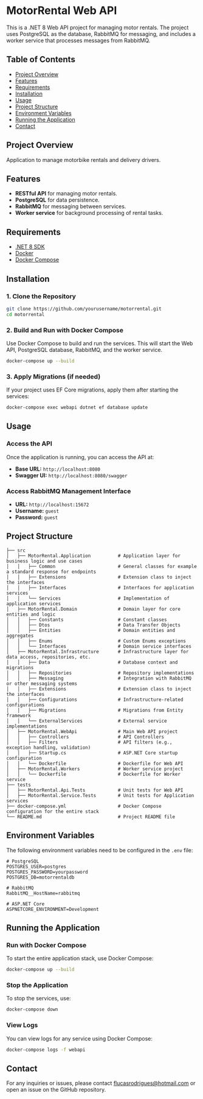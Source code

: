 # MotorRental Web API

This is a .NET 8 Web API project for managing motor rentals. The project uses PostgreSQL as the database, RabbitMQ for messaging, and includes a worker service that processes messages from RabbitMQ.

## Table of Contents

- [Project Overview](#project-overview)
- [Features](#features)
- [Requirements](#requirements)
- [Installation](#installation)
- [Usage](#usage)
- [Project Structure](#project-structure)
- [Environment Variables](#environment-variables)
- [Running the Application](#running-the-application)
- [Contact](#contact)

## Project Overview

Application to manage motorbike rentals and delivery drivers.

## Features

- **RESTful API** for managing motor rentals.
- **PostgreSQL** for data persistence.
- **RabbitMQ** for messaging between services.
- **Worker service** for background processing of rental tasks.

## Requirements

- [.NET 8 SDK](https://dotnet.microsoft.com/download/dotnet/8.0)
- [Docker](https://www.docker.com/get-started)
- [Docker Compose](https://docs.docker.com/compose/install/)

## Installation

### 1. Clone the Repository

```bash
git clone https://github.com/yourusername/motorrental.git
cd motorrental
```

### 2. Build and Run with Docker Compose

Use Docker Compose to build and run the services. This will start the Web API, PostgreSQL database, RabbitMQ, and the worker service.

```bash
docker-compose up --build
```

### 3. Apply Migrations (if needed)

If your project uses EF Core migrations, apply them after starting the services:

```bash
docker-compose exec webapi dotnet ef database update
```

## Usage

### Access the API

Once the application is running, you can access the API at:

- **Base URL:** `http://localhost:8080`
- **Swagger UI:** `http://localhost:8080/swagger`

### Access RabbitMQ Management Interface

- **URL:** `http://localhost:15672`
- **Username:** `guest`
- **Password:** `guest`

## Project Structure

```plaintext
├── src
│   ├── MotorRental.Application          # Application layer for business logic and use cases
│   │   ├── Common                       # General classes for example a standard response for endpoints
│   │   ├── Extensions                   # Extension class to inject the interfaces
│   │   ├── Interfaces                   # Interfaces for application services
│   │   └── Services                     # Implementation of application services
│   ├── MotorRental.Domain               # Domain layer for core entities and logic
│   │   ├── Constants                    # Constant classes 
│   │   ├── Dtos                         # Data Transfer Objects
│   │   ├── Entities                     # Domain entities and aggregates
│   │   ├── Enums                        # Custom Enums exceptions
│   │   └── Interfaces                   # Domain service interfaces
│   ├── MotorRental.Infrastructure       # Infrastructure layer for data access, repositories, etc.
│   │   ├── Data                         # Database context and migrations
│   │   ├── Repositories                 # Repository implementations
│   │   ├── Messaging                    # Integration with RabbitMQ or other messaging systems
│   │   ├── Extensions                   # Extension class to inject the interfaces
│   │   ├── Configurations               # Infrastructure-related configurations
│   │   ├── Migrations                   # Migrations from Entity framework
│   │   └── ExternalServices             # External service implementations
│   ├── MotorRental.WebApi               # Main Web API project
│   │   ├── Controllers                  # API Controllers
│   │   ├── Filters                      # API filters (e.g., exception handling, validation)
│   │   ├── Startup.cs                   # ASP.NET Core startup configuration
│   │   └── Dockerfile                   # Dockerfile for Web API
│   ├── MotorRental.Workers              # Worker service project
│   │   └── Dockerfile                   # Dockerfile for Worker service
├── tests
│   ├── MotorRental.Api.Tests            # Unit tests for Web API
│   ├── MotorRental.Service.Tests        # Unit tests for Application services
├── docker-compose.yml                   # Docker Compose configuration for the entire stack
└── README.md                            # Project README file

```

## Environment Variables

The following environment variables need to be configured in the `.env` file:

```plaintext
# PostgreSQL
POSTGRES_USER=postgres
POSTGRES_PASSWORD=yourpassword
POSTGRES_DB=motorrentaldb

# RabbitMQ
RabbitMQ__HostName=rabbitmq

# ASP.NET Core
ASPNETCORE_ENVIRONMENT=Development
```

## Running the Application

### Run with Docker Compose

To start the entire application stack, use Docker Compose:

```bash
docker-compose up --build
```

### Stop the Application

To stop the services, use:

```bash
docker-compose down
```

### View Logs

You can view logs for any service using Docker Compose:

```bash
docker-compose logs -f webapi
```

## Contact

For any inquiries or issues, please contact flucasrodrigues@hotmail.com or open an issue on the GitHub repository.
